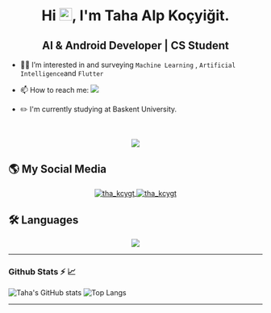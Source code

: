<h1 align="center"> Hi <img src="https://media.giphy.com/media/hvRJCLFzcasrR4ia7z/giphy.gif" width="25" height="25">, I'm Taha Alp Koçyiğit.</h1>
<h2 align="center">AI & Android Developer | CS Student</h2>

- 👀🌱 I’m interested in and surveying ```Machine Learning``` , ```Artificial Intelligence```and ```Flutter```

- 📫 How to reach me: <a href="mailto:t.a.kocyigit@hotmail.com"><img src="https://img.shields.io/badge/Mail_Me-1a2038?style=for-the-badge&logo=gmail&logoColor=white"></a>

- ✏️ I'm currently studying at Baskent University.

<br><p align="center"><img src="https://www.codewars.com/users/TahaPasa/badges/small"></p>

## 🌎 My Social Media
<p align="center">
        <a href="https://linkedin.com/in/tha-kcygt" target="blank">
        <img align="center" src="https://skillicons.dev/icons?i=linkedin" alt="tha_kcygt"/>
    </a>
    <a href="https://stackoverflow.com/users/14859782" target="blank">
        <img align="center" src="https://skillicons.dev/icons?i=stackoverflow" alt="tha_kcygt"/>
    </a>
</p>

## 🛠 Languages
<p align="center">
  <a href="https://skillicons.dev">
    <img src="https://skillicons.dev/icons?i=git,py,cpp,c,kotlin,tensorflow,flutter,firebase,solidity" />
  </a>
</p>

<hr>
<p align="left">
<h3>Github Stats ⚡ 📈</h3>

 ![Taha's GitHub stats](https://github-readme-stats-sigma-five.vercel.app/api?username=TahaPasa&show_icons=true&theme=tokyonight&line_height=20) 
 ![Top Langs](https://github-readme-stats.vercel.app/api/top-langs/?username=TahaPasa&layout=compact&theme=tokyonight&hide=cmake) 
</p>
<hr>

